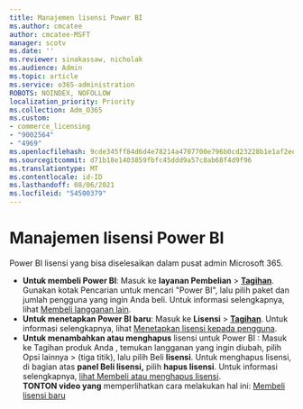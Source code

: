 ```yaml
---
title: Manajemen lisensi Power BI
ms.author: cmcatee
author: cmcatee-MSFT
manager: scotv
ms.date: ''
ms.reviewer: sinakassaw, nicholak
ms.audience: Admin
ms.topic: article
ms.service: o365-administration
ROBOTS: NOINDEX, NOFOLLOW
localization_priority: Priority
ms.collection: Adm_O365
ms.custom:
- commerce_licensing
- "9002564"
- "4969"
ms.openlocfilehash: 9cde345ff84d6d4e78214a4707700e796b0cd23228b1e1af2ee315ffd88b4fc6
ms.sourcegitcommit: d71b18e1403859fbfc45ddd9a57c8ab68f4d9f96
ms.translationtype: MT
ms.contentlocale: id-ID
ms.lasthandoff: 08/06/2021
ms.locfileid: "54500379"
---
```

# <a name="power-bi-license-management"></a>Manajemen lisensi Power BI

Power BI lisensi yang bisa diselesaikan dalam pusat admin Microsoft 365.

- **Untuk membeli Power BI**: Masuk ke **layanan Pembelian** \> **[Tagihan](https://go.microsoft.com/fwlink/p/?linkid=868433)**. Gunakan kotak Pencarian untuk mencari "Power BI", lalu pilih paket dan jumlah pengguna yang ingin Anda beli. Untuk informasi selengkapnya, lihat [Membeli langganan lain](/microsoft-365/commerce/try-or-buy-microsoft-365#buy-a-different-subscription).
- **Untuk menetapkan Power BI baru**: Masuk ke **Lisensi**  >  **[Tagihan](https://go.microsoft.com/fwlink/p/?linkid=842264)**. Untuk informasi selengkapnya, lihat [Menetapkan lisensi kepada pengguna](/microsoft-365/admin/manage/assign-licenses-to-users).
- **Untuk menambahkan atau menghapus** lisensi untuk Power BI : Masuk ke Tagihan produk Anda , temukan langganan yang ingin diubah, pilih Opsi lainnya  >  **[](https://go.microsoft.com/fwlink/p/?linkid=842054)**(tiga titik), lalu pilih Beli **lisensi**.  Untuk menghapus lisensi, di bagian atas **panel Beli lisensi,** pilih **hapus lisensi**. Untuk informasi selengkapnya, [lihat Membeli atau menghapus lisensi](/microsoft-365/commerce/licenses/buy-licenses).\
**TONTON video yang** memperlihatkan cara melakukan hal ini: [Membeli lisensi baru](https://go.microsoft.com/fwlink/p/?linkid=2154857)